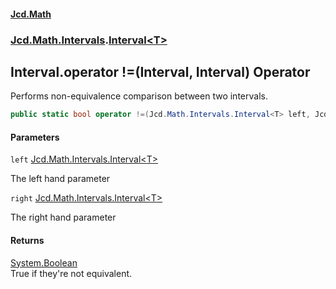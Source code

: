 #### [Jcd.Math](index.md 'index')
### [Jcd.Math.Intervals](Jcd.Math.Intervals.md 'Jcd.Math.Intervals').[Interval&lt;T&gt;](Jcd.Math.Intervals.Interval_T_.md 'Jcd.Math.Intervals.Interval<T>')

## Interval<T>.operator !=(Interval<T>, Interval<T>) Operator

Performs non-equivalence comparison between two intervals.

```csharp
public static bool operator !=(Jcd.Math.Intervals.Interval<T> left, Jcd.Math.Intervals.Interval<T> right);
```
#### Parameters

<a name='Jcd.Math.Intervals.Interval_T_.op_Inequality(Jcd.Math.Intervals.Interval_T_,Jcd.Math.Intervals.Interval_T_).left'></a>

`left` [Jcd.Math.Intervals.Interval&lt;](Jcd.Math.Intervals.Interval_T_.md 'Jcd.Math.Intervals.Interval<T>')[T](Jcd.Math.Intervals.Interval_T_.md#Jcd.Math.Intervals.Interval_T_.T 'Jcd.Math.Intervals.Interval<T>.T')[&gt;](Jcd.Math.Intervals.Interval_T_.md 'Jcd.Math.Intervals.Interval<T>')

The left hand parameter

<a name='Jcd.Math.Intervals.Interval_T_.op_Inequality(Jcd.Math.Intervals.Interval_T_,Jcd.Math.Intervals.Interval_T_).right'></a>

`right` [Jcd.Math.Intervals.Interval&lt;](Jcd.Math.Intervals.Interval_T_.md 'Jcd.Math.Intervals.Interval<T>')[T](Jcd.Math.Intervals.Interval_T_.md#Jcd.Math.Intervals.Interval_T_.T 'Jcd.Math.Intervals.Interval<T>.T')[&gt;](Jcd.Math.Intervals.Interval_T_.md 'Jcd.Math.Intervals.Interval<T>')

The right hand parameter

#### Returns
[System.Boolean](https://docs.microsoft.com/en-us/dotnet/api/System.Boolean 'System.Boolean')  
True if they're not equivalent.